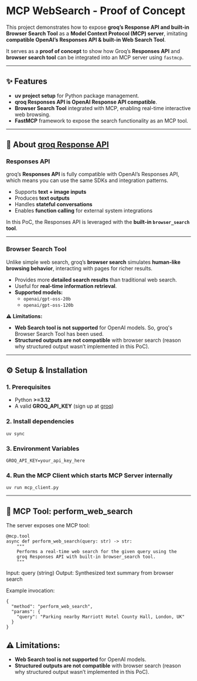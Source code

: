 # MCP WebSearch - Proof of Concept

This project demonstrates how to expose **groq’s Response API and built-in Browser Search Tool** as a **Model Context Protocol (MCP) server**, imitating **compatible OpenAI’s Responses API & built-in Web Search Tool**.  

It serves as a **proof of concept** to show how Groq’s **Responses API** and **browser search tool** can be integrated into an MCP server using `fastmcp`.

---

## ✨ Features

- **uv project setup** for Python package management.  
- **qroq Responses API is OpenAI Response API compatible**.  
- **Browser Search Tool** integrated with MCP, enabling real-time interactive web browsing.  
- **FastMCP** framework to expose the search functionality as an MCP tool.  

---

## 📌 About [qroq Response API](!https://console.groq.com/docs/responses-api)

### Responses API
groq’s **Responses API** is fully compatible with OpenAI’s Responses API, which means you can use the same SDKs and integration patterns.  
- Supports **text + image inputs**  
- Produces **text outputs**  
- Handles **stateful conversations**  
- Enables **function calling** for external system integrations  

In this PoC, the Responses API is leveraged with the **built-in `browser_search` tool**.

---

### Browser Search Tool
Unlike simple web search, groq’s **browser search** simulates **human-like browsing behavior**, interacting with pages for richer results.  
- Provides more **detailed search results** than traditional web search.  
- Useful for **real-time information retrieval**.  
- **Supported models:**  
  - `openai/gpt-oss-20b`  
  - `openai/gpt-oss-120b`  

⚠️ **Limitations:**  
- **Web Search tool is not supported** for OpenAI models. So, groq's Browser Search Tool has been used.
- **Structured outputs are not compatible** with browser search (reason why structured output wasn’t implemented in this PoC).  

---

## ⚙️ Setup & Installation
### 1. Prerequisites
- Python **>=3.12**
- A valid **GROQ_API_KEY** (sign up at [groq](https://groq.com/))

### 2. Install dependencies
```
uv sync
```

### 3. Environment Variables
```
GROQ_API_KEY=your_api_key_here
```

### 4. Run the MCP Client which starts MCP Server internally
```
uv run mcp_client.py
```
---

## 🔎 MCP Tool: perform_web_search
The server exposes one MCP tool:
```
@mcp.tool
async def perform_web_search(query: str) -> str:
    """
    Performs a real-time web search for the given query using the 
    groq Responses API with built-in browser_search tool.
    """
```

Input: query (string)
Output: Synthesized text summary from browser search

Example invocation:
```
{
  "method": "perform_web_search",
  "params": {
    "query": "Parking nearby Marriott Hotel County Hall, London, UK"
  }
}
```

## ⚠️ **Limitations:**  
- **Web Search tool is not supported** for OpenAI models.  
- **Structured outputs are not compatible** with browser search (reason why structured output wasn’t implemented in this PoC).  
